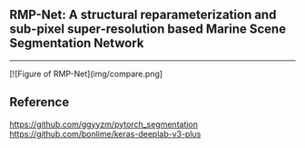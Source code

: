 ## RMP-Net: A structural reparameterization and sub-pixel super-resolution based Marine Scene Segmentation Network
---

[![Figure of RMP-Net](img/compare.png]


## Reference
https://github.com/ggyyzm/pytorch_segmentation  
https://github.com/bonlime/keras-deeplab-v3-plus
